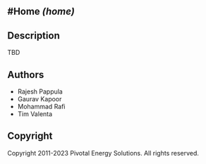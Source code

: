#Home *(home)*
----------------------------

## Description

TBD

## Authors

* Rajesh Pappula
* Gaurav Kapoor
* Mohammad Rafi
* Tim Valenta

## Copyright

Copyright 2011-2023 Pivotal Energy Solutions.  All rights reserved.

